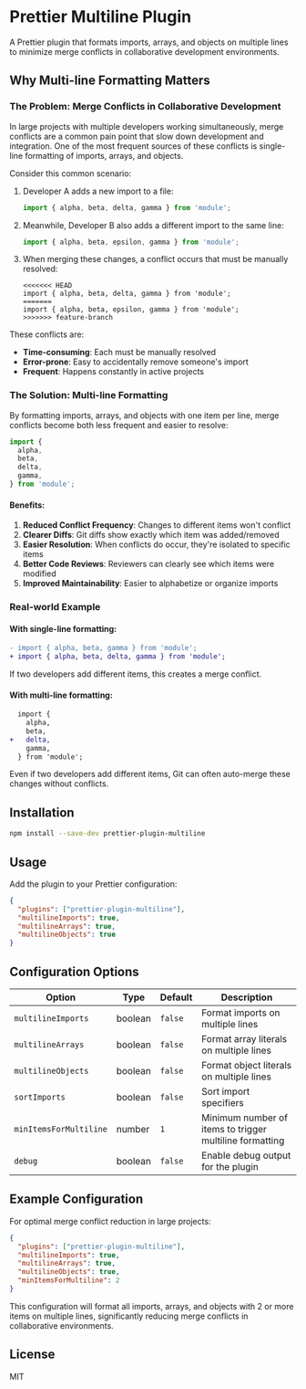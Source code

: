 # Prettier Multiline Plugin

A Prettier plugin that formats imports, arrays, and objects on multiple lines to minimize merge conflicts in collaborative development environments.

## Why Multi-line Formatting Matters

### The Problem: Merge Conflicts in Collaborative Development

In large projects with multiple developers working simultaneously, merge conflicts are a common pain point that slow down development and integration. One of the most frequent sources of these conflicts is single-line formatting of imports, arrays, and objects.

Consider this common scenario:

1. Developer A adds a new import to a file:
   ```javascript
   import { alpha, beta, delta, gamma } from 'module';
   ```

2. Meanwhile, Developer B also adds a different import to the same line:
   ```javascript
   import { alpha, beta, epsilon, gamma } from 'module';
   ```

3. When merging these changes, a conflict occurs that must be manually resolved:
   ```
   <<<<<<< HEAD
   import { alpha, beta, delta, gamma } from 'module';
   =======
   import { alpha, beta, epsilon, gamma } from 'module';
   >>>>>>> feature-branch
   ```

These conflicts are:
- **Time-consuming**: Each must be manually resolved
- **Error-prone**: Easy to accidentally remove someone's import
- **Frequent**: Happens constantly in active projects

### The Solution: Multi-line Formatting

By formatting imports, arrays, and objects with one item per line, merge conflicts become both less frequent and easier to resolve:

```javascript
import {
  alpha,
  beta,
  delta,
  gamma,
} from 'module';
```

#### Benefits:

1. **Reduced Conflict Frequency**: Changes to different items won't conflict
2. **Clearer Diffs**: Git diffs show exactly which item was added/removed
3. **Easier Resolution**: When conflicts do occur, they're isolated to specific items
4. **Better Code Reviews**: Reviewers can clearly see which items were modified
5. **Improved Maintainability**: Easier to alphabetize or organize imports

### Real-world Example

#### With single-line formatting:

```diff
- import { alpha, beta, gamma } from 'module';
+ import { alpha, beta, delta, gamma } from 'module';
```

If two developers add different items, this creates a merge conflict.

#### With multi-line formatting:

```diff
  import {
    alpha,
    beta,
+   delta,
    gamma,
  } from 'module';
```

Even if two developers add different items, Git can often auto-merge these changes without conflicts.

## Installation

```bash
npm install --save-dev prettier-plugin-multiline
```

## Usage

Add the plugin to your Prettier configuration:

```json
{
  "plugins": ["prettier-plugin-multiline"],
  "multilineImports": true,
  "multilineArrays": true,
  "multilineObjects": true
}
```

## Configuration Options

| Option | Type | Default | Description |
|--------|------|---------|-------------|
| `multilineImports` | boolean | `false` | Format imports on multiple lines |
| `multilineArrays` | boolean | `false` | Format array literals on multiple lines |
| `multilineObjects` | boolean | `false` | Format object literals on multiple lines |
| `sortImports` | boolean | `false` | Sort import specifiers |
| `minItemsForMultiline` | number | `1` | Minimum number of items to trigger multiline formatting |
| `debug` | boolean | `false` | Enable debug output for the plugin |

## Example Configuration

For optimal merge conflict reduction in large projects:

```json
{
  "plugins": ["prettier-plugin-multiline"],
  "multilineImports": true,
  "multilineArrays": true,
  "multilineObjects": true,
  "minItemsForMultiline": 2
}
```

This configuration will format all imports, arrays, and objects with 2 or more items on multiple lines, significantly reducing merge conflicts in collaborative environments.

## License

MIT
